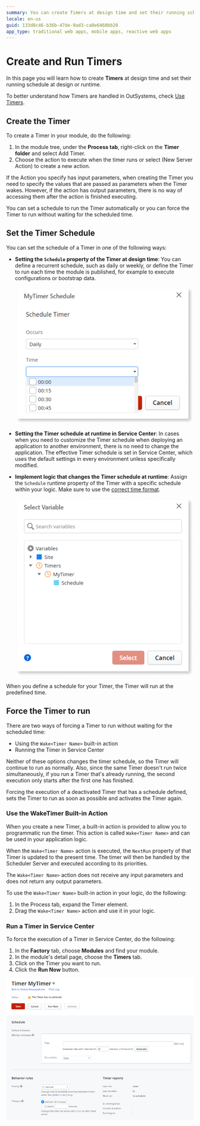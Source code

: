 ```yaml
---
summary: You can create Timers at design time and set their running schedule at design or runtime.
locale: en-us
guid: 133d8c46-b36b-47de-9ad3-ca8e6460bb20
app_type: traditional web apps, mobile apps, reactive web apps
---
```


# Create and Run Timers

In this page you will learn how to create **Timers** at design time and set their running schedule at design or runtime.

To better understand how Timers are handled in OutSystems, check [Use Timers](intro.md).

## Create the Timer

To create a Timer in your module, do the following:

1. In the module tree, under the **Process tab**, right-click on the **Timer folder** and select Add Timer.
1. Choose the action to execute when the timer runs or select (New Server Action) to create a new action.

If the Action you specify has input parameters, when creating the Timer you need to specify the values that are passed as parameters when the Timer wakes. However, if the action has output parameters, there is no way of accessing them after the action is finished executing.

You can set a schedule to run the Timer automatically or you can force the Timer to run without waiting for the scheduled time.

## Set the Timer Schedule

You can set the schedule of a Timer in one of the following ways:

* **Setting the `Schedule` property of the Timer at design time**: You can define a recurrent schedule, such as daily or weekly, or define the Timer to run each time the module is published, for example to execute configurations or bootstrap data.

    ![](images/timer-create-run-1.png)

* **Setting the Timer schedule at runtime in Service Center**: In cases when you need to customize the Timer schedule when deploying an application to another environment, there is no need to change the application. The effective Timer schedule is set in Service Center, which uses the default settings in every environment unless specifically modified.

* **Implement logic that changes the Timer schedule at runtime**: Assign the `Schedule` runtime property of the Timer with a specific schedule within your logic. Make sure to use the [correct time format](../../ref/lang/auto/Class.Timer.final.md#runtime-properties).  

    ![](images/timer-create-run-2.png)

When you define a schedule for your Timer, the Timer will run at the predefined time.


## Force the Timer to run

There are two ways of forcing a Timer to run without waiting for the scheduled time:

* Using the `Wake<Timer Name>` built-in action
* Running the Timer in Service Center

Neither of these options changes the timer schedule, so the Timer will continue to run as normally. Also, since the same Timer doesn't run twice simultaneously, if you run a Timer that's already running, the second execution only starts after the first one has finished.

<div class="info" markdown="1">

Forcing the execution of a deactivated Timer that has a schedule defined, sets the Timer to run as soon as possible and activates the Timer again.

</div>

### Use the WakeTimer Built-in Action

When you create a new Timer, a built-in action is provided to allow you to programmatic run the timer. This action is called `Wake<Timer Name>` and can be used in your application logic.

When the `Wake<Timer Name>` action is executed, the `NextRun` property of that Timer is updated to the present time. The timer will then be handled by the Scheduler Server and executed according to its priorities.

The `Wake<Timer Name>` action does not receive any input parameters and does not return any output parameters.

To use the `Wake<Timer Name>` built-in action in your logic, do the following:

1. In the Process tab, expand the Timer element.
1. Drag the `Wake<Timer Name>` action and use it in your logic.


### Run a Timer in Service Center

To force the execution of a Timer in Service Center, do the following:

1. In the **Factory** tab, choose **Modules** and find your module.
1. In the module's detail page, choose the **Timers** tab.
1. Click on the Timer you want to run.
1. Click the **Run Now** button.

![run timer in service center](images/timer-create-run-sc.png)
